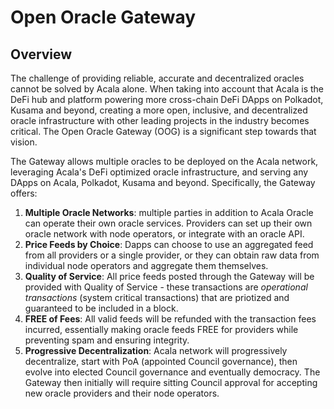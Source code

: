 # Open Oracle Gateway

## Overview

The challenge of providing reliable, accurate and decentralized oracles cannot be solved by Acala alone. When taking into account that Acala is the DeFi hub and platform powering more cross-chain DeFi DApps on Polkadot, Kusama and beyond, creating a more open, inclusive, and decentralized oracle infrastructure with other leading projects in the industry becomes critical. The Open Oracle Gateway \(OOG\) is a significant step towards that vision. 

The Gateway allows multiple oracles to be deployed on the Acala network, leveraging Acala's DeFi optimized oracle infrastructure, and serving any DApps on Acala, Polkadot, Kusama and beyond.  Specifically, the Gateway offers:

1. **Multiple Oracle Networks**: multiple parties in addition to Acala Oracle can operate their own oracle services. Providers can set up their own oracle network with node operators, or integrate with an oracle API. 
2. **Price Feeds by Choice**: Dapps can choose to use an aggregated feed from all providers or a single provider, or they can obtain raw data from individual node operators and aggregate them themselves. 
3. **Quality of Service**: All price feeds posted through the Gateway will be provided with Quality of Service - these transactions are _operational transactions_ \(system critical transactions\) that are priotized and guaranteed to be included in a block.
4. **FREE of Fees**: All valid feeds will be refunded with the transaction fees incurred, essentially making oracle feeds FREE for providers while preventing spam and ensuring integrity. 
5. **Progressive Decentralization**: Acala network will progressively decentralize, start with PoA \(appointed Council governance\), then evolve into elected Council governance and eventually democracy. The Gateway then initially will require sitting Council approval for accepting new oracle providers and their node operators. 



